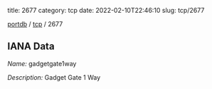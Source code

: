 title: 2677
category: tcp
date: 2022-02-10T22:46:10
slug: tcp/2677

[portdb](/) / [tcp](/category/tcp.html) / 2677


## IANA Data

_Name:_ gadgetgate1way

_Description:_ Gadget Gate 1 Way

